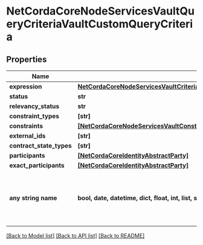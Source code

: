 # NetCordaCoreNodeServicesVaultQueryCriteriaVaultCustomQueryCriteria

## Properties
Name | Type | Description | Notes
------------ | ------------- | ------------- | -------------
**expression** | [**NetCordaCoreNodeServicesVaultCriteriaExpressionNetCordaCoreSchemasStatePersistableBoolean**](NetCordaCoreNodeServicesVaultCriteriaExpressionNetCordaCoreSchemasStatePersistableBoolean.md) |  | 
**status** | **str** |  | 
**relevancy_status** | **str** |  | 
**constraint_types** | **[str]** |  | 
**constraints** | [**[NetCordaCoreNodeServicesVaultConstraintInfo]**](NetCordaCoreNodeServicesVaultConstraintInfo.md) |  | 
**external_ids** | **[str]** |  | 
**contract_state_types** | **[str]** |  | [optional] 
**participants** | [**[NetCordaCoreIdentityAbstractParty]**](NetCordaCoreIdentityAbstractParty.md) |  | [optional] 
**exact_participants** | [**[NetCordaCoreIdentityAbstractParty]**](NetCordaCoreIdentityAbstractParty.md) |  | [optional] 
**any string name** | **bool, date, datetime, dict, float, int, list, str, none_type** | any string name can be used but the value must be the correct type | [optional]

[[Back to Model list]](../README.md#documentation-for-models) [[Back to API list]](../README.md#documentation-for-api-endpoints) [[Back to README]](../README.md)


